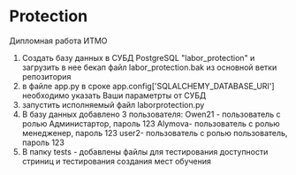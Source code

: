 # Protection
Дипломная работа ИТМО

1. Создать базу данных в СУБД PostgreSQL "labor_protection" и загрузить в нее бекап файл labor_protection.bak из основной ветки репозитория
2. в файле app.py в сроке app.config['SQLALCHEMY_DATABASE_URI'] необходимо указать Ваши параметрты от СУБД
3. запустить исполняемый файл laborprotection.py
4. В базу данных добавлено 3 пользователя:
   Owen21 - пользователь с ролью Администартор, пароль 123
   Alymova- пользователь с ролью менедженер, пароль 123
   user2- пользователь с ролью пользователь, пароль 123
5. В папку tests - добавлены файлы для тестирования доступности стриниц и тестирования создания мест обучения
